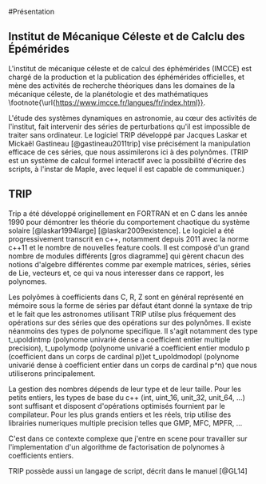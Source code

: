#Présentation

## Institut de Mécanique Céleste et de Calclu des Épémérides

L'institut de mécanique céleste et de calcul des éphémérides (IMCCE) est chargé de la production et la publication des éphémérides officielles,
et mène des activités de recherche théoriques dans les domaines de la mécanique céleste, de la planétologie et
des mathématiques \footnote{\url{https://www.imcce.fr/langues/fr/index.html}}.

L'étude des systèmes dynamiques en astronomie, au cœur des activités de l'institut, fait intervenir des séries de perturbations
qu'il est impossible de traiter sans ordinateur. Le logiciel TRIP développé par Jacques Laskar et Mickaël Gastineau [@gastineau2011trip]
vise précisément la manipulation efficace de ces séries, que nous assimilerons ici à des polynômes. (TRIP est un système
de calcul formel interactif avec la possibilité d'écrire des scripts, à l'instar de Maple, avec lequel il est capable de communiquer.)

## TRIP

Trip a été développé originellement en FORTRAN et en C dans les année 1990 pour démontrer les théorie du comportement chaotique
du système solaire [@laskar1994large] [@laskar2009existence]. Le logiciel a été progressivement transcrit en c++, notamment depuis
2011 avec la norme c++11  et le nombre de nouvelles feature cools. Il est composé d'un grand nombre de modules différents [gros diagramme]
qui gèrent chacun des notions d'algebre différentes comme par exemple matrices, séries, séries de Lie, vecteurs et, ce qui va nous
interesser dans ce rapport, les polynomes.

Les polyômes à coefficients dans C, R, Z sont en général représenté en mémoire sous la forme de séries par défaut étant donné
la syntaxe de trip et le fait que les astronomes utilisant TRIP utilse plus fréquement des opérations sur des séries que
des opérations sur des polynômes. Il existe néanmoins des types de polynome specifique. Il s'agit notamment des type t_upoldintmp
(polynome univarié dense a coefficient entier multiple precision), t_upolymodp (polynome univarié a coefficient entier modulo p
(coefficient dans un corps de cardinal p))et t_upoldmodopl (polynome univarié dense à coefficient entier dans un corps de cardinal p^n)
que nous utiliserons principalement.

La gestion des nombres dépends de leur type et de leur taille. Pour les petits entiers, les types de base du c++
(int, uint_16, unit_32, unit_64, ...) sont suffisant et disposent d'opérations optimisés fournient par le compilateur.
Pour les plus grands entiers et les réels, trip utilise des librairies numeriques multiple precision telles que GMP, MFC, MPFR, ...

C'est dans ce contexte complexe que j'entre en scene pour travailler sur l'implementation d'un algorithme de factorisation de polynomes
à coefficients entiers.

TRIP possède aussi un langage de script, décrit dans le manuel [@GL14]
